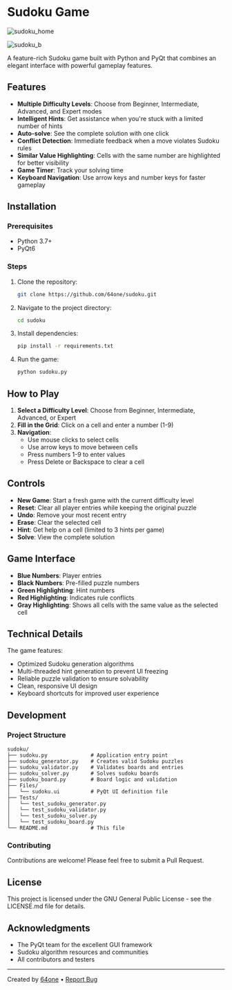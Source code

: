 # Sudoku Game

![sudoku_home](https://github.com/user-attachments/assets/5005fd00-d630-4008-8394-14a1fb2ed10e)

![sudoku_b](https://github.com/user-attachments/assets/011e99fc-4a54-4f76-82b9-a99baf1cf44b)

A feature-rich Sudoku game built with Python and PyQt that combines an elegant interface with powerful gameplay features.

## Features

- **Multiple Difficulty Levels**: Choose from Beginner, Intermediate, Advanced, and Expert modes
- **Intelligent Hints**: Get assistance when you're stuck with a limited number of hints
- **Auto-solve**: See the complete solution with one click
- **Conflict Detection**: Immediate feedback when a move violates Sudoku rules
- **Similar Value Highlighting**: Cells with the same number are highlighted for better visibility
- **Game Timer**: Track your solving time
- **Keyboard Navigation**: Use arrow keys and number keys for faster gameplay

## Installation

### Prerequisites

- Python 3.7+
- PyQt6

### Steps

1. Clone the repository:
   ```bash
   git clone https://github.com/64one/sudoku.git
   ```

2. Navigate to the project directory:
   ```bash
   cd sudoku
   ```

3. Install dependencies:
   ```bash
   pip install -r requirements.txt
   ```

4. Run the game:
   ```bash
   python sudoku.py
   ```

## How to Play

1. **Select a Difficulty Level**: Choose from Beginner, Intermediate, Advanced, or Expert
2. **Fill in the Grid**: Click on a cell and enter a number (1-9)
3. **Navigation**:
   - Use mouse clicks to select cells
   - Use arrow keys to move between cells
   - Press numbers 1-9 to enter values
   - Press Delete or Backspace to clear a cell

## Controls

- **New Game**: Start a fresh game with the current difficulty level
- **Reset**: Clear all player entries while keeping the original puzzle
- **Undo**: Remove your most recent entry
- **Erase**: Clear the selected cell
- **Hint**: Get help on a cell (limited to 3 hints per game)
- **Solve**: View the complete solution

## Game Interface

- **Blue Numbers**: Player entries
- **Black Numbers**: Pre-filled puzzle numbers
- **Green Highlighting**: Hint numbers
- **Red Highlighting**: Indicates rule conflicts
- **Gray Highlighting**: Shows all cells with the same value as the selected cell

## Technical Details

The game features:

- Optimized Sudoku generation algorithms
- Multi-threaded hint generation to prevent UI freezing
- Reliable puzzle validation to ensure solvability
- Clean, responsive UI design
- Keyboard shortcuts for improved user experience

## Development

### Project Structure

```
sudoku/
├── sudoku.py              # Application entry point
├── sudoku_generator.py    # Creates valid Sudoku puzzles
├── sudoku_validator.py    # Validates boards and entries
├── sudoku_solver.py       # Solves sudoku boards
├── sudoku_board.py        # Board logic and validation
├── Files/
│   └── sudoku.ui          # PyQt UI definition file
├── Tests/
│   └── test_sudoku_generator.py
│   └── test_sudoku_validator.py
│   └── test_sudoku_solver.py
│   └── test_sudoku_board.py
└── README.md              # This file
```

### Contributing

Contributions are welcome! Please feel free to submit a Pull Request.

## License

This project is licensed under the GNU General Public License - see the LICENSE.md file for details.

## Acknowledgments

- The PyQt team for the excellent GUI framework
- Sudoku algorithm resources and communities
- All contributors and testers

---

Created by [64one](https://github.com/64one) • [Report Bug](https://github.com/64one/sudoku/issues)
